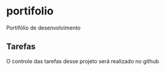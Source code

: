 # portifolio
Portifólio de desenvolvimento

## Tarefas
O controle das tarefas desse projeto será realizado no github